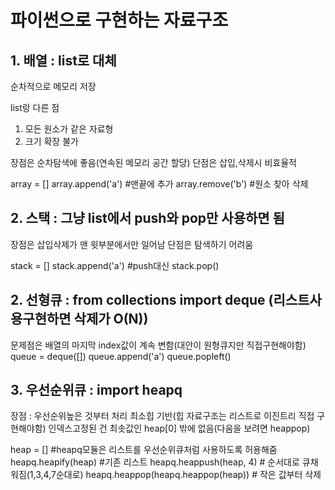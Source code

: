 # 파이썬으로 구현하는 자료구조

## 1. 배열 : list로 대체
순차적으로 메모리 저장

list랑 다른 점
1. 모든 원소가 같은 자료형
2. 크기 확장 불가

장점은 순차탐색에 좋음(연속된 메모리 공간 할당)
단점은 삽입,삭제시 비효율적

array = []
array.append('a')  #맨끝에 추가 
array.remove('b')  #원소 찾아 삭제

## 2. 스택 : 그냥 list에서 push와 pop만 사용하면 됨
장점은 삽입삭제가 맨 윗부분에서만 일어남
단점은 탐색하기 어려움

stack = []
stack.append('a')  #push대신
stack.pop()

## 2. 선형큐 : from collections import deque (리스트사용구현하면 삭제가 O(N))
문제점은 배열의 마지막 index값이 계속 변함(대안이 원형큐지만 직접구현해야함)
queue = deque([])
queue.append('a')
queue.popleft()


## 3. 우선순위큐 : import heapq
장점 : 우선순위높은 것부터 처리
최소힙 기반(힙 자료구조는 리스트로 이진트리 직접 구현해야함)
인덱스고정된 건 최솟값인 heap[0] 밖에 없음(다음을 보려면 heappop)

heap = [] #heapq모듈은 리스트를 우선순위큐처럼 사용하도록 허용해줌
heapq.heapify(heap)  #기존 리스트
heapq.heappush(heap, 4)  # 순서대로 큐채워짐(1,3,4,7순대로)
heapq.heappop(heapq.heappop(heap)) # 작은 값부터 삭제


